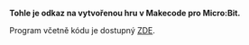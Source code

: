 **Tohle je odkaz na vytvořenou hru v Makecode pro Micro:Bit.**

Program včetně kódu je dostupný [ZDE](https://makecode.microbit.org/45272-58898-55243-00834).
